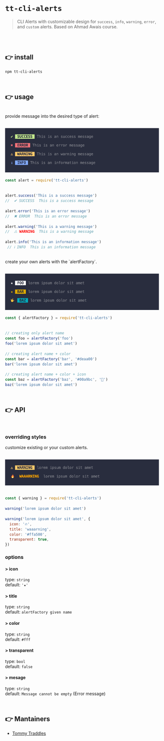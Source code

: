 # `tt-cli-alerts`


> CLI Alerts with customizable design for  `success`, `info`, `warning`, `error`, and `custom` alerts. Based on Ahmad Awais course.

<br>
<br>

## 👉 install
```sh
npm tt-cli-alerts
```
<br>

## 👉 usage

<br>
provide message into the desired type of alert:
<br>
<br>

![tt-cli-alerts default alerts](./media/default-alerts.png)


```js
const alert = require('tt-cli-alerts')


alert.success('This is a success message')
//  ✔ SUCCESS  This is a success message

alert.error('This is an error message')
//  ✖ ERROR  This is an error message

alert.warning('This is a warning message')
//  ⚠ WARNING  This is a warning message

alert.info('This is an information message')
 // ℹ INFO  This is an information message

```

<br>
create your own alerts with the `alertFactory`.
<br>
<br>

![tt-cli-alerts default alerts](./media/custom-alerts.png)

```js
const { alertFactory } = require('tt-cli-alerts')


// creating only alert name
const foo = alertFactory('foo')
foo('lorem ipsum dolor sit amet')

// creating alert name + color
const bar = alertFactory('bar', '#deaa00')
bar('lorem ipsum dolor sit amet')

// creating alert name + color + icon
const baz = alertFactory('baz', '#00a9bc', '🤟')
baz('lorem ipsum dolor sit amet')


```

<br>

## 👉 API


<br>

### overriding styles
customize existing or your custom alerts.
<br>
<br>

![tt-cli-alerts default alerts](./media/overide-styles.png)

```js

const { warning } = require('tt-cli-alerts')

warning('lorem ipsum dolor sit amet')

warning('lorem ipsum dolor sit amet', {
  icon: '🔥',
  title: 'waaarning',
  color: '#ffa500',
  transparent: true,
})

```

### options

#### > icon

type: `string` <br>
default: `'★'`

#### > title

type: `string` <br>
default: `alertFactory given name`

#### > color

type: `string` <br>
default: `#fff`

#### > transparent

type: `bool` <br>
default: `false`


#### > mesage

type: `string` <br>
default: `Message cannot be empty` (Error message)

<br>


## 👉 Mantainers

- [Tommy Traddles](https://github.com/TommyTraddles)